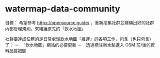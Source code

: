 # watermap-data-community

目標：
希望參考 https://opensource.guide/ ，重新招集社群並建構出好的社群內部管理規則，來維護原先的「飲水地圖」

社群要達成任務的是日常處理飲水地圖『維運』的各項工作，包含（也只包含）了：
－　「飲水地圖」網站的必要更新
－　透過標注新水點進入 OSM 前/後的資料品質把關



